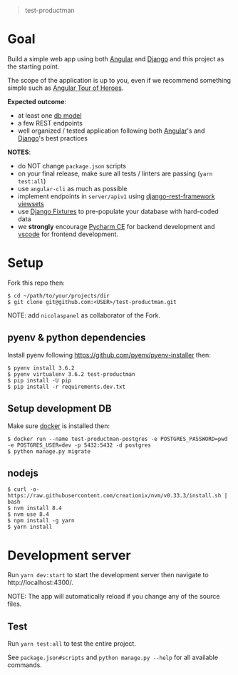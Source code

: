 > test-productman

# Goal
Build a simple web app using both [Angular](https://angular.io/) and [Django](https://www.djangoproject.com/) and this project as the starting point.

The scope of the application is up to you, even if we recommend something simple such as [Angular Tour of Heroes](https://angular.io/tutorial).

__Expected outcome__:
 - at least one [db model](https://docs.djangoproject.com/en/1.11/topics/db/models/)
 - a few REST endpoints
 - well organized / tested application following both [Angular](https://angular.io/tutorial)'s and [Django](https://www.djangoproject.com/)'s best practices

__NOTES__:
 - do NOT change `package.json` scripts
 - on your final release, make sure all tests / linters are passing (`yarn test:all`)
 - use `angular-cli` as much as possible
 - implement endpoints in `server/apiv1` using [django-rest-framework viewsets](http://www.django-rest-framework.org/api-guide/viewsets/)
 - use [Django Fixtures](https://docs.djangoproject.com/en/1.11/howto/initial-data/) to pre-populate your database with hard-coded data
 - we __strongly__ encourage [Pycharm CE](https://www.jetbrains.com/pycharm/download/) for backend development and [vscode](https://code.visualstudio.com/) for frontend development.


# Setup
Fork this repo then:
```shell
$ cd ~/path/to/your/projects/dir
$ git clone git@github.com:<USER>/test-productman.git
```

NOTE: add `nicolaspanel` as collaborator of the Fork.

## pyenv & python dependencies
Install pyenv following https://github.com/pyenv/pyenv-installer then:
```shell
$ pyenv install 3.6.2
$ pyenv virtualenv 3.6.2 test-productman
$ pip install -U pip
$ pip install -r requirements.dev.txt
```

## Setup development DB
Make sure [docker](https://docs.docker.com/engine/installation/linux/docker-ce/ubuntu/) is installed then:
```shell
$ docker run --name test-productman-postgres -e POSTGRES_PASSWORD=pwd -e POSTGRES_USER=dev -p 5432:5432 -d postgres
$ python manage.py migrate
```

## nodejs
```shell
$ curl -o- https://raw.githubusercontent.com/creationix/nvm/v0.33.3/install.sh | bash
$ nvm install 8.4
$ nvm use 8.4
$ npm install -g yarn
$ yarn install
```

# Development server

Run `yarn dev:start` to start the development server then navigate to http://localhost:4300/.

NOTE: The app will automatically reload if you change any of the source files.

## Test
Run `yarn test:all` to test the entire project.

See `package.json#scripts` and `python manage.py --help` for all available commands.
